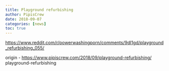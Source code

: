 ```yaml
---
title: Playground refurbishing
author: PipisCrew
date: 2018-09-07
categories: [news]
toc: true
---
```


https://www.reddit.com/r/powerwashingporn/comments/9dl1gd/playground_refurbishing_055/

origin - https://www.pipiscrew.com/2018/09/playground-refurbishing/ playground-refurbishing
